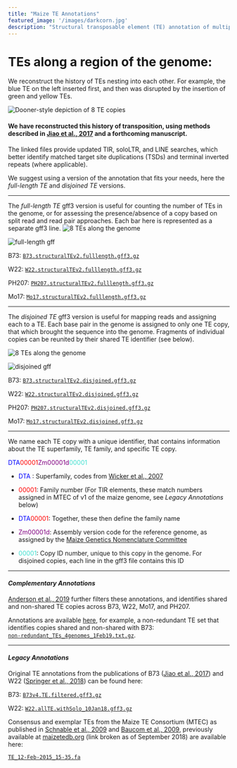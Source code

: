 ```yaml
---
title: "Maize TE Annotations"
featured_image: '/images/darkcorn.jpg'
description: "Structural transposable element (TE) annotation of multiple maize genomes"
---
```


# TEs along a region of the genome:
We reconstruct the history of TEs nesting into each other. 
For example, the blue TE on the left inserted first, and then was disrupted by the insertion of green and yellow TEs.

![Dooner-style depiction of 8 TE copies](/maize_TEs/images/dooner_style.png)

#### We have reconstructed this history of transposition, using methods described in [Jiao et al., 2017](https://www.nature.com/articles/nature22971) and a forthcoming manuscript. 

The linked files provide updated TIR, soloLTR, and LINE searches, which better identify matched target site duplications (TSDs) and terminal inverted repeats (where applicable).

We suggest using a version of the annotation that fits your needs, here the *full-length TE* and *disjoined TE* versions.

--------------

The *full-length TE* gff3 version is useful for counting the number of TEs in the genome, or for assessing the presence/absence of a copy based on split read and read pair approaches. Each bar here is represented as a separate gff3 line.
![8 TEs along the genome](/maize_TEs/images/allTE.png)

![full-length gff](/maize_TEs/images/gff_allTE.png)

B73: [`B73.structuralTEv2.fulllength.gff3.gz`](https://github.com/mcstitzer/maize_TEs/blob/master/B73.structuralTEv2.fulllength.2018-09-19.gff3.gz)

W22: [`W22.structuralTEv2.fulllength.gff3.gz`](https://github.com/mcstitzer/maize_TEs/blob/master/W22.structuralTEv2.fulllength.2018-09-12.gff3.gz)

PH207: [`PH207.structuralTEv2.fulllength.gff3.gz`](https://github.com/mcstitzer/maize_TEs/blob/master/PH207.structuralTEv2.fulllength.2018-10-15.gff3.gz)

Mo17: [`Mo17.structuralTEv2.fulllength.gff3.gz`](https://github.com/mcstitzer/maize_TEs/blob/master/Mo17.structuralTEv2.fulllength.2018-12-11.gff3.gz)

--------------
The *disjoined TE* gff3 version is useful for mapping reads and assigning each to a TE. 
Each base pair in the genome is assigned to only one TE copy, that which brought the sequence into the genome. 
Fragments of individual copies can be reunited by their shared TE identifier (see below). 

![8 TEs along the genome](/maize_TEs/images/disjoined.png)

![disjoined gff](/maize_TEs/images/gff_disjoined.png)

B73: [`B73.structuralTEv2.disjoined.gff3.gz`](https://github.com/mcstitzer/maize_TEs/blob/master/B73.structuralTEv2.disjoined.2018-09-19.gff3.gz)

W22: [`W22.structuralTEv2.disjoined.gff3.gz`](https://github.com/mcstitzer/maize_TEs/blob/master/W22.structuralTEv2.disjoined.2018-09-22.gff3.gz)

PH207: [`PH207.structuralTEv2.disjoined.gff3.gz`](https://github.com/mcstitzer/maize_TEs/blob/master/PH207.structuralTEv2.disjoined.2018-10-15.gff3.gz)

Mo17: [`Mo17.structuralTEv2.disjoined.gff3.gz`](https://github.com/mcstitzer/maize_TEs/blob/master/Mo17.structuralTEv2.disjoined.2018-12-11.gff3.gz)

------------------

<div style="text-align: left">
We name each TE copy with a unique identifier, that contains information about the TE superfamily, TE family, and specific TE copy.
</div>


<span style="color:blue">DTA</span><span style="color:red">00001</span><span style="color:purple">Zm00001d</span><span style="color:turquoise">00001</span>

- <span style="color:blue"> DTA </span>: Superfamily, codes from [Wicker et al., 2007](https://www.nature.com/articles/nrg2165)

- <span style="color:red">00001</span>: Family number (For TIR elements, these match numbers assigned in MTEC of v1 of the maize genome, see _Legacy Annotations_ below)

- <span style="color:blue">DTA</span><span style="color:red">00001</span>: Together, these then define the family name

- <span style="color:purple">Zm00001d</span>: Assembly version code for the reference genome, as assigned by the [Maize Genetics Nomenclature Committee](https://www.maizegdb.org/nomenclature)

- <span style="color:turquoise">00001</span>: Copy ID number, unique to this copy in the genome. For disjoined copies, each line in the gff3 file contains this ID


---------------
#### _Complementary Annotations_

[Anderson et al., 2019](https://www.biorxiv.org/content/10.1101/547398v1) further filters these annotations, and identifies shared and non-shared TE copies across B73, W22, Mo17, and PH207.

Annotations are available [here](https://github.com/SNAnderson/maizeTE_variation), for example, a non-redundant TE set that identifies copies shared and non-shared with B73:  
[`non-redundant_TEs_4genomes_1Feb19.txt.gz`](https://github.com/SNAnderson/maizeTE_variation/blob/master/non-redundant_TEs_4genomes_1Feb19.txt.gz).


---------------

#### _Legacy Annotations_

Original TE annotations from the publications of B73 ([Jiao et al., 2017](https://www.nature.com/articles/nature22971)) and W22 ([Springer et al., 2018](https://www.nature.com/articles/s41588-018-0158-0)) can be found here:

B73: [`B73v4.TE.filtered.gff3.gz`](ftp://ftp.gramene.org/pub/gramene/CURRENT_RELEASE/gff3/zea_mays/repeat_annotation/B73v4.TE.filtered.gff3.gz)

W22: [`W22.allTE.withSolo_10Jan18.gff3.gz`](https://ftp.maizegdb.org/MaizeGDB/FTP/W22_v2.0/W22.allTE.withSolo_10Jan18.gff3.gz)

Consensus and exemplar TEs from the Maize TE Consortium (MTEC) as published in [Schnable et al., 2009](http://science.sciencemag.org/content/326/5956/1112.full) and [Baucom et al., 2009](https://journals.plos.org/plosgenetics/article?id=10.1371/journal.pgen.1000732), previously available at [maizetedb.org](http://www.maizetedb.org) (link broken as of September 2018) are available here:

[`TE_12-Feb-2015_15-35.fa`](https://github.com/mcstitzer/dawe_ab10_kindr/blob/master/identify_haplotypes/te_alignments/TE_12-Feb-2015_15-35.fa)

